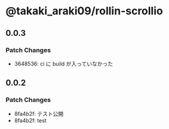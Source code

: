 # @takaki_araki09/rollin-scrollio

## 0.0.3

### Patch Changes

- 3648536: ci に build が入っていなかった

## 0.0.2

### Patch Changes

- 8fa4b2f: テスト公開
- 8fa4b2f: test
